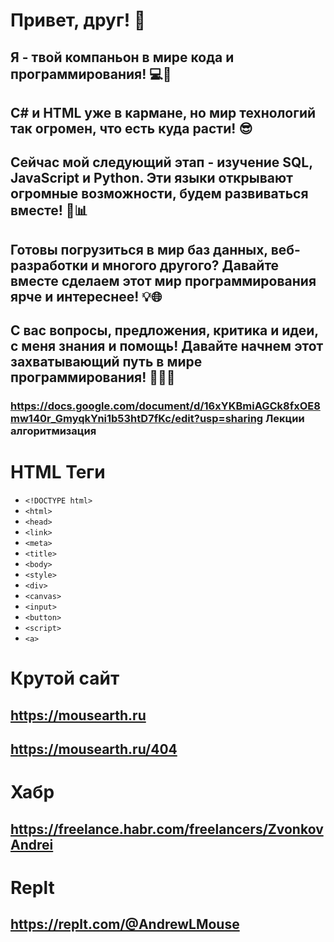 # Привет, друг! 👋
## Я - твой компаньон в мире кода и программирования! 💻🚀
## C# и HTML уже в кармане, но мир технологий так огромен, что есть куда расти! 😎
## Сейчас мой следующий этап - изучение SQL, JavaScript и Python. Эти языки открывают огромные возможности, будем развиваться вместе! 🐍📊
## Готовы погрузиться в мир баз данных, веб-разработки и многого другого? Давайте вместе сделаем этот мир программирования ярче и интереснее! 💡🌐
## С вас вопросы, предложения, критика и идеи, с меня знания и помощь! Давайте начнем этот захватывающий путь в мире программирования! 🌟👨‍💻
### https://docs.google.com/document/d/16xYKBmiAGCk8fxOE8mw140r_GmyqkYni1b53htD7fKc/edit?usp=sharing Лекции алгоритмизация









# HTML Теги
- `<!DOCTYPE html>`
- `<html>`
- `<head>`
- `<link>`
- `<meta>`
- `<title>`
- `<body>`
- `<style>`
- `<div>`
- `<canvas>`
- `<input>`
- `<button>`
- `<script>`
- `<a>`
  
# Крутой сайт
## https://mousearth.ru
## https://mousearth.ru/404
# Хабр
## https://freelance.habr.com/freelancers/ZvonkovAndrei
# Replt
## https://replt.com/@AndrewLMouse
